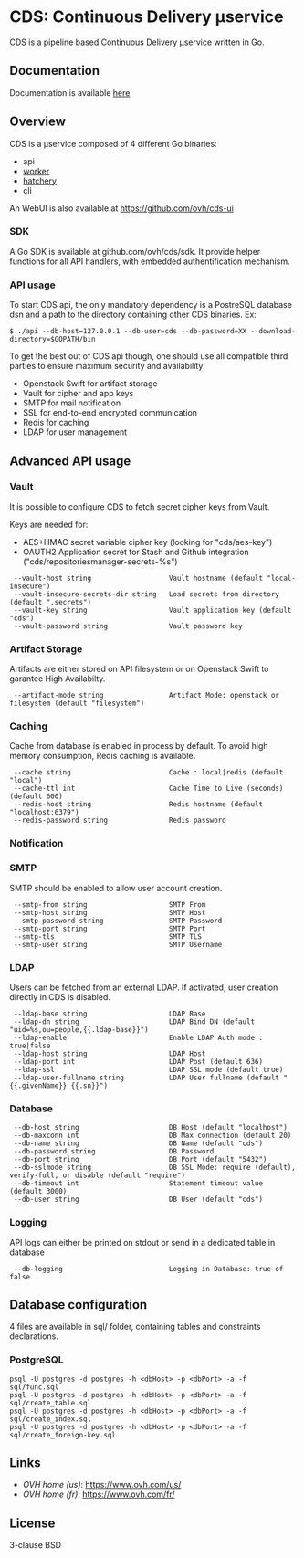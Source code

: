 # CDS: Continuous Delivery μservice

CDS is a pipeline based Continuous Delivery μservice written in Go.


## Documentation

Documentation is available [here](/doc/overview/introduction.md)

## Overview

CDS is a μservice composed of 4 different Go binaries:

 * api
 * [worker](/doc/overview/worker.md)
 * [hatchery](/doc/overview/hatchery.md)
 * cli

An WebUI is also available at https://github.com/ovh/cds-ui

### SDK

A Go SDK is available at github.com/ovh/cds/sdk. It provide helper functions for all API handlers, with embedded authentification mechanism.


### API usage

To start CDS api, the only mandatory dependency is a PostreSQL database dsn and a path to the directory containing other CDS binaries. Ex:

```
$ ./api --db-host=127.0.0.1 --db-user=cds --db-password=XX --download-directory=$GOPATH/bin
```

To get the best out of CDS api though, one should use all compatible third parties to ensure maximum security and availability:
 - Openstack Swift for artifact storage
 - Vault for cipher and app keys
 - SMTP for mail notification
 - SSL for end-to-end encrypted communication
 - Redis for caching
 - LDAP for user management


## Advanced API usage

### Vault

It is possible to configure CDS to fetch secret cipher keys from Vault.

Keys are needed for:
 - AES+HMAC secret variable cipher key (looking for "cds/aes-key")
 - OAUTH2 Application secret for Stash and Github integration ("cds/repositoriesmanager-secrets-%s")


```
 --vault-host string                   Vault hostname (default "local-insecure")
 --vault-insecure-secrets-dir string   Load secrets from directory (default ".secrets")
 --vault-key string                    Vault application key (default "cds")
 --vault-password string               Vault password key
```

### Artifact Storage

 Artifacts are either stored on API filesystem or on Openstack Swift to garantee High Availabilty.

```
 --artifact-mode string                Artifact Mode: openstack or filesystem (default "filesystem")
```

### Caching

 Cache from database is enabled in process by default. To avoid high memory consumption, Redis caching is available.

```
 --cache string                        Cache : local|redis (default "local")
 --cache-ttl int                       Cache Time to Live (seconds) (default 600)
 --redis-host string                   Redis hostname (default "localhost:6379")
 --redis-password string               Redis password
```

### Notification

### SMTP

SMTP should be enabled to allow user account creation.

```
 --smtp-from string                    SMTP From
 --smtp-host string                    SMTP Host
 --smtp-password string                SMTP Password
 --smtp-port string                    SMTP Port
 --smtp-tls                            SMTP TLS
 --smtp-user string                    SMTP Username
```


### LDAP

Users can be fetched from an external LDAP. If activated, user creation directly in CDS is disabled.

```
 --ldap-base string                    LDAP Base
 --ldap-dn string                      LDAP Bind DN (default "uid=%s,ou=people,{{.ldap-base}}")
 --ldap-enable                         Enable LDAP Auth mode : true|false
 --ldap-host string                    LDAP Host
 --ldap-port int                       LDAP Post (default 636)
 --ldap-ssl                            LDAP SSL mode (default true)
 --ldap-user-fullname string           LDAP User fullname (default "{{.givenName}} {{.sn}}")
```

### Database

```
 --db-host string                      DB Host (default "localhost")
 --db-maxconn int                      DB Max connection (default 20)
 --db-name string                      DB Name (default "cds")
 --db-password string                  DB Password
 --db-port string                      DB Port (default "5432")
 --db-sslmode string                   DB SSL Mode: require (default), verify-full, or disable (default "require")
 --db-timeout int                      Statement timeout value (default 3000)
 --db-user string                      DB User (default "cds")
```

### Logging

API logs can either be printed on stdout or send in a dedicated table in database

```
 --db-logging                          Logging in Database: true of false
```

## Database configuration

4 files are available in sql/ folder, containing tables and constraints declarations.

### PostgreSQL

```
psql -U postgres -d postgres -h <dbHost> -p <dbPort> -a -f sql/func.sql
psql -U postgres -d postgres -h <dbHost> -p <dbPort> -a -f sql/create_table.sql
psql -U postgres -d postgres -h <dbHost> -p <dbPort> -a -f sql/create_index.sql
psql -U postgres -d postgres -h <dbHost> -p <dbPort> -a -f sql/create_foreign-key.sql
```
## Links

- *OVH home (us)*: https://www.ovh.com/us/
- *OVH home (fr)*: https://www.ovh.com/fr/


## License

3-clause BSD
